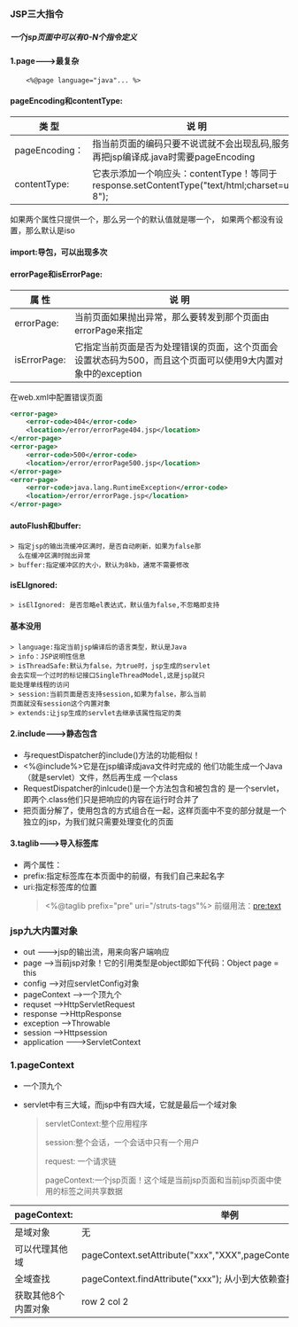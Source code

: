 ### JSP三大指令
##### 一个jsp页面中可以有0-N个指令定义
#### 1.page--->最复杂
        <%@page language="java"... %>
#### pageEncoding和contentType:

类 型 | 说 明
-------|-------
pageEncoding： |指当前页面的编码只要不说谎就不会出现乱码,服务器再把jsp编译成.java时需要pageEncoding
contentType: | 它表示添加一个响应头：contentType！等同于response.setContentType("text/html;charset=utf-8");
如果两个属性只提供一个，那么另一个的默认值就是哪一个，
如果两个都没有设置，那么默认是iso

#### import:导包，可以出现多次
    
#### errorPage和isErrorPage:

属 性 | 说 明
--|--
 errorPage: | 当前页面如果抛出异常，那么要转发到那个页面由errorPage来指定
isErrorPage: | 它指定当前页面是否为处理错误的页面，这个页面会设置状态码为500，而且这个页面可以使用9大内置对象中的exception
          
在web.xml中配置错误页面
```xml
<error-page>
    <error-code>404</error-code>
    <location>/error/errorPage404.jsp</location>
</error-page>
<error-page>
    <error-code>500</error-code>
    <location>/error/errorPage500.jsp</location>
</error-page>
<error-page>
    <error-code>java.lang.RuntimeException</error-code>
    <location>/error/errorPage.jsp</location>
</error-page>
```
#### autoFlush和buffer:
    > 指定jsp的输出流缓冲区满时，是否自动刷新，如果为false那
      么在缓冲区满时抛出异常
    > buffer:指定缓冲区的大小，默认为8kb，通常不需要修改
#### isELIgnored:
    > isElIgnored: 是否忽略el表达式，默认值为false,不忽略即支持
#### 基本没用
    > language:指定当前jsp编译后的语言类型，默认是Java
    > info：JSP说明性信息
    > isThreadSafe:默认为false，为true时，jsp生成的servlet
    会去实现一个过时的标记接口SingleThreadModel,这是jsp就只
    能处理单线程的访问
    > session:当前页面是否支持session,如果为false，那么当前
    页面就没有session这个内置对象
    > extends:让jsp生成的servlet去继承该属性指定的类
    
          
#### 2.include--->静态包含
- 与requestDispatcher的include()方法的功能相似！
- <%@include%>它是在jsp编译成java文件时完成的 他们功能生成一个Java（就是servlet）文件，然后再生成
 一个class
- RequestDispatcher的inlcude()是一个方法包含和被包含的
 是一个servlet，即两个.class他们只是把响应的内容在运行时合并了
- 把页面分解了，使用包含的方式组合在一起，这样页面中不变的部分就是一个独立的jsp，为我们就只需要处理变化的页面

#### 3.taglib--->导入标签库
- 两个属性：
- prefix:指定标签库在本页面中的前缀，有我们自己来起名字
- uri:指定标签库的位置
    >
    > <%@taglib prefix="pre" uri="/struts-tags"%>
前缀用法：<pre:text>

### jsp九大内置对象
- out  --->jsp的输出流，用来向客户端响应
- page -->当前jsp对象！它的引用类型是object即如下代码：Object page = this
- config -->对应servletConfig对象
- pageContext  -->一个顶九个
- requset     -->HttpServletRequest
- response    -->HttpResponse
- exception   -->Throwable
- session     -->Httpsession
- application --->ServletContext

### 1.pageContext
- 一个顶九个
- servlet中有三大域，而jsp中有四大域，它就是最后一个域对象

    > servletContext:整个应用程序
    >
    > session:整个会话，一个会话中只有一个用户
    >
    > request: 一个请求链
    >
    > pageContext:一个jsp页面！这个域是当前jsp页面和当前jsp页面中使用的标签之间共享数据

pageContext: | 举例
---|---
是域对象 | 无
可以代理其他域 | pageContext.setAttribute("xxx","XXX",pageContext.SESSION_SCOPE);
全域查找 | pageContext.findAttribute("xxx"); 从小到大依赖查找
获取其他8个内置对象 | row 2 col 2
